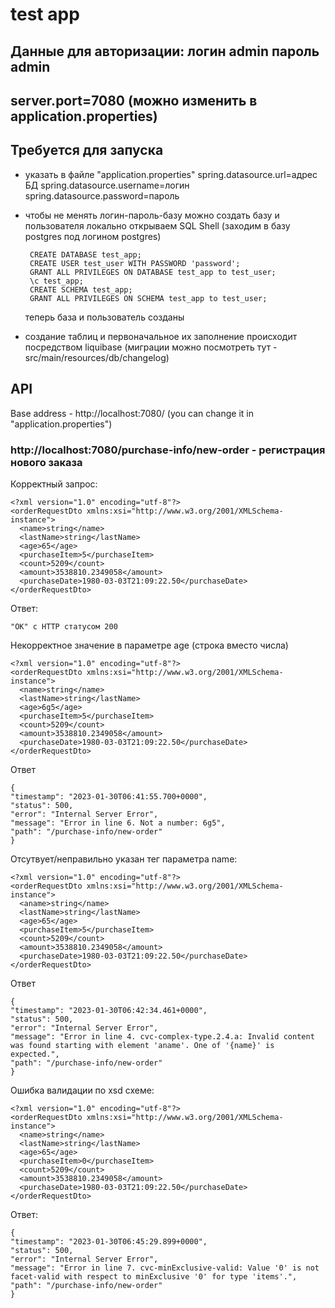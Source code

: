 # test app

## Данные для авторизации: логин admin пароль admin
## server.port=7080 (можно изменить в application.properties)

## Требуется для запуска

- указать в файле "application.properties"
  spring.datasource.url=адрес БД spring.datasource.username=логин spring.datasource.password=пароль

- чтобы не менять логин-пароль-базу можно создать базу и пользователя локально открываем SQL Shell (заходим в базу
  postgres под логином postgres)

       CREATE DATABASE test_app;
       CREATE USER test_user WITH PASSWORD 'password';
       GRANT ALL PRIVILEGES ON DATABASE test_app to test_user;
       \c test_app;
       CREATE SCHEMA test_app;
       GRANT ALL PRIVILEGES ON SCHEMA test_app to test_user;

  теперь база и пользователь созданы

- создание таблиц и первоначальное их заполнение происходит посредством liquibase
  (миграции можно посмотреть тут - src/main/resources/db/changelog)


## API
Base address - http://localhost:7080/ (you can change it in "application.properties")
### http://localhost:7080/purchase-info/new-order - регистрация нового заказа

Корректный запрос:

    <?xml version="1.0" encoding="utf-8"?>
    <orderRequestDto xmlns:xsi="http://www.w3.org/2001/XMLSchema-instance">
      <name>string</name>
      <lastName>string</lastName>
      <age>65</age>
      <purchaseItem>5</purchaseItem>
      <count>5209</count>
      <amount>3538810.2349058</amount>
      <purchaseDate>1980-03-03T21:09:22.50</purchaseDate>
    </orderRequestDto>

Ответ:

    "OK" с HTTP статусом 200

Некорректное значение в параметре age (строка вместо числа)

    <?xml version="1.0" encoding="utf-8"?>
    <orderRequestDto xmlns:xsi="http://www.w3.org/2001/XMLSchema-instance">
      <name>string</name>
      <lastName>string</lastName>
      <age>6g5</age>
      <purchaseItem>5</purchaseItem>
      <count>5209</count>
      <amount>3538810.2349058</amount>
      <purchaseDate>1980-03-03T21:09:22.50</purchaseDate>
    </orderRequestDto>

Ответ

    {
    "timestamp": "2023-01-30T06:41:55.700+0000",
    "status": 500,
    "error": "Internal Server Error",
    "message": "Error in line 6. Not a number: 6g5",
    "path": "/purchase-info/new-order"
    }

Отсутвует/неправильно указан тег параметра name:

    <?xml version="1.0" encoding="utf-8"?>
    <orderRequestDto xmlns:xsi="http://www.w3.org/2001/XMLSchema-instance">
      <aname>string</name>
      <lastName>string</lastName>
      <age>65</age>
      <purchaseItem>5</purchaseItem>
      <count>5209</count>
      <amount>3538810.2349058</amount>
      <purchaseDate>1980-03-03T21:09:22.50</purchaseDate>
    </orderRequestDto>

Ответ

    {
    "timestamp": "2023-01-30T06:42:34.461+0000",
    "status": 500,
    "error": "Internal Server Error",
    "message": "Error in line 4. cvc-complex-type.2.4.a: Invalid content was found starting with element 'aname'. One of '{name}' is expected.",
    "path": "/purchase-info/new-order"
    }


Ошибка валидации по xsd схеме:

    <?xml version="1.0" encoding="utf-8"?>
    <orderRequestDto xmlns:xsi="http://www.w3.org/2001/XMLSchema-instance">
      <name>string</name>
      <lastName>string</lastName>
      <age>65</age>
      <purchaseItem>0</purchaseItem>
      <count>5209</count>
      <amount>3538810.2349058</amount>
      <purchaseDate>1980-03-03T21:09:22.50</purchaseDate>
    </orderRequestDto>

Ответ:

    {
    "timestamp": "2023-01-30T06:45:29.899+0000",
    "status": 500,
    "error": "Internal Server Error",
    "message": "Error in line 7. cvc-minExclusive-valid: Value '0' is not facet-valid with respect to minExclusive '0' for type 'items'.",
    "path": "/purchase-info/new-order"
    }